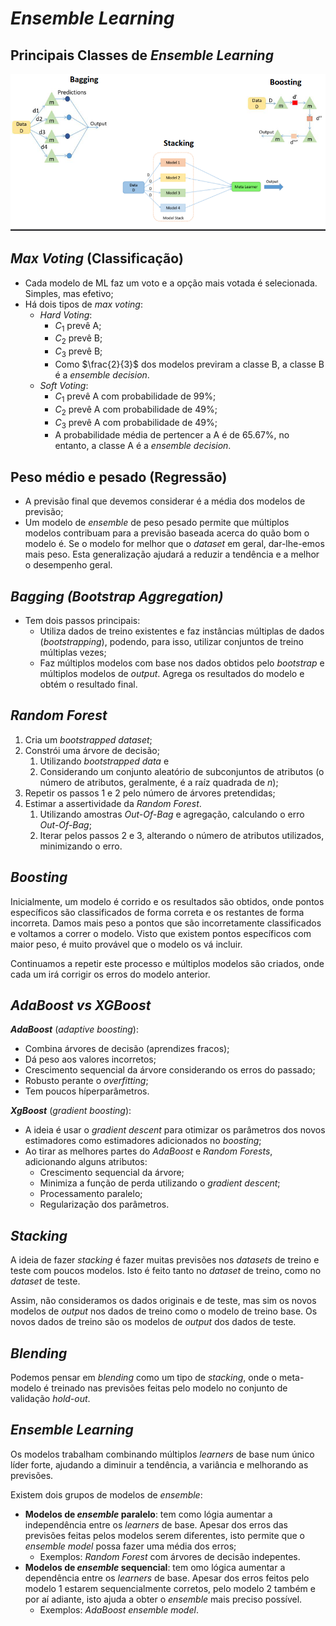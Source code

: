 # *Ensemble Learning*

## Principais Classes de *Ensemble Learning*

![image Principais Classes](images/ensemble_classes.png)

## *Max Voting* (Classificação)

- Cada modelo de ML faz um voto e a opção mais votada é selecionada. Simples, mas efetivo;
- Há dois tipos de *max voting*:
  - *Hard Voting*:
    - $C_1$ prevê A;
    - $C_2$ prevê B;
    - $C_3$ prevê B;
    - Como $\frac{2}{3}$ dos modelos previram a classe B, a classe B é a *ensemble decision*.
  - *Soft Voting*:
    - $C_1$ prevê A com probabilidade de 99\%;
    - $C_2$ prevê A com probabilidade de 49\%;
    - $C_3$ prevê A com probabilidade de 49\%;
    - A probabilidade média de pertencer a A é de 65.67\%, no entanto, a classe A é a *ensemble decision*.

## Peso médio e pesado (Regressão)

- A previsão final que devemos considerar é a média dos modelos de previsão;
- Um modelo de *ensemble* de peso pesado permite que múltiplos modelos contribuam para a previsão baseada acerca do quão bom o modelo é. Se o modelo for melhor que o *dataset* em geral, dar-lhe-emos mais peso. Esta generalização ajudará a reduzir a tendência e a melhor o desempenho geral.

## *Bagging (Bootstrap Aggregation)*


- Tem dois passos principais:
  - Utiliza dados de treino existentes e faz instâncias múltiplas de dados (*bootstrapping*), podendo, para isso, utilizar conjuntos de treino múltiplas vezes;
  - Faz múltiplos modelos com base nos dados obtidos pelo *bootstrap* e múltiplos modelos de *output*. Agrega os resultados do modelo e obtém o resultado final.

## *Random Forest*

1. Cria um *bootstrapped dataset*;
2. Constrói uma árvore de decisão;
   1. Utilizando *bootstrapped data* e
   2. Considerando um conjunto aleatório de subconjuntos de atributos (o número de atributos, geralmente, é a raíz quadrada de $n$);
3. Repetir os passos 1 e 2 pelo número de árvores pretendidas;
4. Estimar a assertividade da *Random Forest*.
   1. Utilizando amostras *Out-Of-Bag* e agregação, calculando o erro *Out-Of-Bag*;
   2. Iterar pelos passos 2 e 3, alterando o número de atributos utilizados, minimizando o erro.

## *Boosting*

Inicialmente, um modelo é corrido e os resultados são obtidos, onde pontos específicos são classificados de forma correta e os restantes de forma incorreta. Damos mais peso a pontos que são incorretamente classificados e voltamos a correr o modelo. Visto que existem pontos específicos com maior peso, é muito provável que o modelo os vá incluir.

Continuamos a repetir este processo e múltiplos modelos são criados, onde cada um irá corrigir os erros do modelo anterior.

## *AdaBoost vs XGBoost*

***AdaBoost*** (*adaptive boosting*):
- Combina árvores de decisão (aprendizes fracos);
- Dá peso aos valores incorretos;
- Crescimento sequencial da árvore considerando os erros do passado;
- Robusto perante o *overfitting*;
- Tem poucos híperparâmetros.

***XgBoost*** (*gradient boosting*):
- A ideia é usar o *gradient descent* para otimizar os parâmetros dos novos estimadores como estimadores adicionados no *boosting*;
- Ao tirar as melhores partes do *AdaBoost* e *Random Forests*, adicionando alguns atributos:
  - Crescimento sequencial da árvore;
  - Minimiza a função de perda utilizando o *gradient descent*;
  - Processamento paralelo;
  - Regularização dos parâmetros.

## *Stacking*

A ideia de fazer *stacking* é fazer muitas previsões nos *datasets* de treino e teste com poucos modelos. Isto é feito tanto no *dataset* de treino, como no *dataset* de teste.

Assim, não consideramos os dados originais e de teste, mas sim os novos modelos de *output* nos dados de treino como o modelo de treino base. Os novos dados de treino são os modelos de *output* dos dados de teste.

## *Blending*

Podemos pensar em *blending* como um tipo de *stacking*, onde o meta-modelo é treinado nas previsões feitas pelo modelo no conjunto de validação *hold-out*.

## *Ensemble Learning*

Os modelos trabalham combinando múltiplos *learners* de base num único líder forte, ajudando a diminuir a tendência, a variância e melhorando as previsões.

Existem dois grupos de modelos de *ensemble*:

- **Modelos de *ensemble* paralelo**: tem como lógia aumentar a independência entre os *learners* de base. Apesar dos erros das previsões feitas pelos modelos serem diferentes, isto permite que o *ensemble model* possa fazer uma média dos erros;
  - Exemplos: *Random Forest* com árvores de decisão indepentes.
- **Modelos de *ensemble* sequencial**: tem omo lógica aumentar a dependência entre os *learners* de base. Apesar dos erros feitos pelo modelo 1 estarem sequencialmente corretos, pelo modelo 2 também e por aí adiante, isto ajuda a obter o *ensemble* mais preciso possível.
  - Exemplos: *AdaBoost ensemble model*.